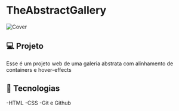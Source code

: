 # TheAbstractGallery
![Cover](https://github.com/juliohnrq/TheAbstractGallery/assets/133716798/13a4a9ae-a9c8-4d33-9bb4-196f94c3de52)

## 💻 Projeto
Esse é um projeto web de uma galeria abstrata com alinhamento de containers e hover-effects

## 🚀 Tecnologias

-HTML
-CSS
-Git e Github
